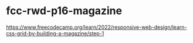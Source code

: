 # fcc-rwd-p16-magazine
https://www.freecodecamp.org/learn/2022/responsive-web-design/learn-css-grid-by-building-a-magazine/step-1
